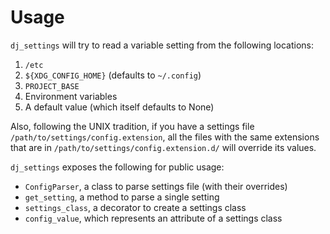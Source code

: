 # Usage

`dj_settings` will try to read a variable setting from the following
locations:

1. `/etc`
2. `${XDG_CONFIG_HOME}` (defaults to `~/.config`)
3. `PROJECT_BASE`
4. Environment variables
5. A default value (which itself defaults to None)

Also, following the UNIX tradition, if you have a settings file `/path/to/settings/config.extension`,
all the files with the same extensions that are in `/path/to/settings/config.extension.d/` will override
its values.

`dj_settings` exposes the following for public usage:

-   `ConfigParser`, a class to parse settings file (with their overrides)
-   `get_setting`, a method to parse a single setting
-   `settings_class`, a decorator to create a settings class
-   `config_value`, which represents an attribute of a settings class
